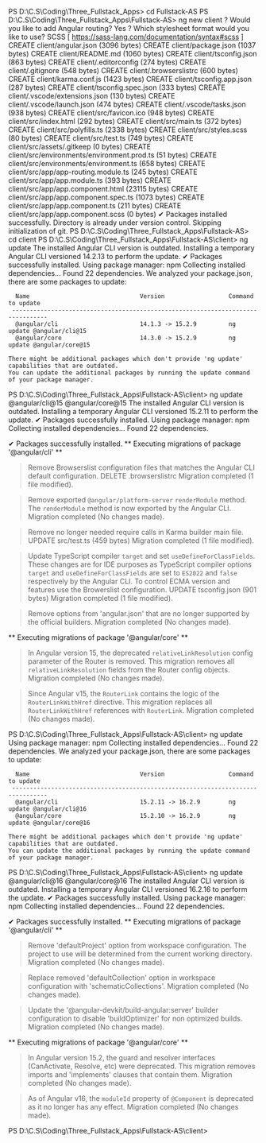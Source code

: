 PS D:\C.S\Coding\Three_Fullstack_Apps> cd Fullstack-AS
PS D:\C.S\Coding\Three_Fullstack_Apps\Fullstack-AS> ng new client
? Would you like to add Angular routing? Yes
? Which stylesheet format would you like to use? SCSS   [ https://sass-lang.com/documentation/syntax#scss
 ]
CREATE client/angular.json (3096 bytes)
CREATE client/package.json (1037 bytes)
CREATE client/README.md (1060 bytes)
CREATE client/tsconfig.json (863 bytes)
CREATE client/.editorconfig (274 bytes)
CREATE client/.gitignore (548 bytes)
CREATE client/.browserslistrc (600 bytes)
CREATE client/karma.conf.js (1423 bytes)
CREATE client/tsconfig.app.json (287 bytes)
CREATE client/tsconfig.spec.json (333 bytes)
CREATE client/.vscode/extensions.json (130 bytes)
CREATE client/.vscode/launch.json (474 bytes)
CREATE client/.vscode/tasks.json (938 bytes)
CREATE client/src/favicon.ico (948 bytes)
CREATE client/src/index.html (292 bytes)
CREATE client/src/main.ts (372 bytes)
CREATE client/src/polyfills.ts (2338 bytes)
CREATE client/src/styles.scss (80 bytes)
CREATE client/src/test.ts (749 bytes)
CREATE client/src/assets/.gitkeep (0 bytes)
CREATE client/src/environments/environment.prod.ts (51 bytes)
CREATE client/src/environments/environment.ts (658 bytes)
CREATE client/src/app/app-routing.module.ts (245 bytes)
CREATE client/src/app/app.module.ts (393 bytes)
CREATE client/src/app/app.component.html (23115 bytes)
CREATE client/src/app/app.component.spec.ts (1073 bytes)
CREATE client/src/app/app.component.ts (211 bytes)
CREATE client/src/app/app.component.scss (0 bytes)
✔ Packages installed successfully.
    Directory is already under version control. Skipping initialization of git.
PS D:\C.S\Coding\Three_Fullstack_Apps\Fullstack-AS> cd client
PS D:\C.S\Coding\Three_Fullstack_Apps\Fullstack-AS\client> ng update
The installed Angular CLI version is outdated.
Installing a temporary Angular CLI versioned 14.2.13 to perform the update.
✔ Packages successfully installed.
Using package manager: npm
Collecting installed dependencies...
Found 22 dependencies.
    We analyzed your package.json, there are some packages to update:

      Name                               Version                  Command to update
     --------------------------------------------------------------------------------
      @angular/cli                       14.1.3 -> 15.2.9         ng update @angular/cli@15
      @angular/core                      14.3.0 -> 15.2.9         ng update @angular/core@15

    There might be additional packages which don't provide 'ng update' capabilities that are outdated.
    You can update the additional packages by running the update command of your package manager.
PS D:\C.S\Coding\Three_Fullstack_Apps\Fullstack-AS\client> ng update @angular/cli@15 @angular/core@15
The installed Angular CLI version is outdated.
Installing a temporary Angular CLI versioned 15.2.11 to perform the update.
✔ Packages successfully installed.
Using package manager: npm
Collecting installed dependencies...
Found 22 dependencies.

✔ Packages successfully installed.
** Executing migrations of package '@angular/cli' **

> Remove Browserslist configuration files that matches the Angular CLI default configuration.
DELETE .browserslistrc
  Migration completed (1 file modified).

> Remove exported `@angular/platform-server` `renderModule` method.
  The `renderModule` method is now exported by the Angular CLI.
  Migration completed (No changes made).

> Remove no longer needed require calls in Karma builder main file.
UPDATE src/test.ts (459 bytes)
  Migration completed (1 file modified).

> Update TypeScript compiler `target` and set `useDefineForClassFields`.
  These changes are for IDE purposes as TypeScript compiler options `target` and `useDefineForClassFields` are set to `ES2022` and `false` respectively by the Angular CLI.
  To control ECMA version and features use the Browerslist configuration.
UPDATE tsconfig.json (901 bytes)
  Migration completed (1 file modified).

> Remove options from 'angular.json' that are no longer supported by the official builders.
  Migration completed (No changes made).

** Executing migrations of package '@angular/core' **

> In Angular version 15, the deprecated `relativeLinkResolution` config parameter of the Router is removed.
  This migration removes all `relativeLinkResolution` fields from the Router config objects.
  Migration completed (No changes made).

> Since Angular v15, the `RouterLink` contains the logic of the `RouterLinkWithHref` directive.
  This migration replaces all `RouterLinkWithHref` references with `RouterLink`.
  Migration completed (No changes made).

PS D:\C.S\Coding\Three_Fullstack_Apps\Fullstack-AS\client> ng update
Using package manager: npm
Collecting installed dependencies...
Found 22 dependencies.
    We analyzed your package.json, there are some packages to update:

      Name                               Version                  Command to update
     --------------------------------------------------------------------------------
      @angular/cli                       15.2.11 -> 16.2.9        ng update @angular/cli@16
      @angular/core                      15.2.10 -> 16.2.9        ng update @angular/core@16

    There might be additional packages which don't provide 'ng update' capabilities that are outdated.
    You can update the additional packages by running the update command of your package manager.
PS D:\C.S\Coding\Three_Fullstack_Apps\Fullstack-AS\client> ng update @angular/cli@16 @angular/core@16
The installed Angular CLI version is outdated.
Installing a temporary Angular CLI versioned 16.2.16 to perform the update.
✔ Packages successfully installed.
Using package manager: npm
Collecting installed dependencies...
Found 22 dependencies.

✔ Packages successfully installed.
** Executing migrations of package '@angular/cli' **

> Remove 'defaultProject' option from workspace configuration.
  The project to use will be determined from the current working directory.
  Migration completed (No changes made).

> Replace removed 'defaultCollection' option in workspace configuration with 'schematicCollections'.
  Migration completed (No changes made).

> Update the '@angular-devkit/build-angular:server' builder configuration to disable 'buildOptimizer' for non optimized builds.
  Migration completed (No changes made).

** Executing migrations of package '@angular/core' **

> In Angular version 15.2, the guard and resolver interfaces (CanActivate, Resolve, etc) were deprecated.
  This migration removes imports and 'implements' clauses that contain them.
  Migration completed (No changes made).

> As of Angular v16, the `moduleId` property of `@Component` is deprecated as it no longer has any effect.
  Migration completed (No changes made).

PS D:\C.S\Coding\Three_Fullstack_Apps\Fullstack-AS\client> 